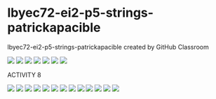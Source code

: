 # lbyec72-ei2-p5-strings-patrickapacible
lbyec72-ei2-p5-strings-patrickapacible created by GitHub Classroom

![](1.JPG)
![](2.JPG)
![](3.JPG)
![](4.JPG)
![](5.JPG)
![](6.JPG)
![](7.JPG)

ACTIVITY 8

![](menu.PNG)
![](1.PNG)
![](2.PNG)
![](3.PNG)
![](4.PNG)
![](4.1.PNG)
![](4.2.PNG)
![](4.3.PNG)
![](4.4.PNG)
![](4.5.PNG)
![](5.PNG)
![](error.PNG)
![](exit.PNG)

